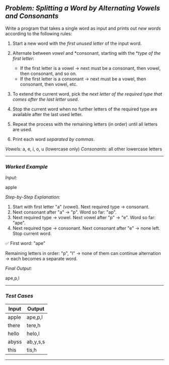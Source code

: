 ## *Problem: Splitting a Word by Alternating Vowels and Consonants*

Write a program that takes a single word as input and prints out *new words* according to the following rules:

1. Start a new word with the *first unused letter* of the input word.
2. Alternate between *vowel* and *consonant, starting with the **type of the first letter*:

   * If the first letter is a vowel → next must be a consonant, then vowel, then consonant, and so on.
   * If the first letter is a consonant → next must be a vowel, then consonant, then vowel, etc.
3. To extend the current word, pick the *next letter of the required type that comes after the last letter used*.
4. Stop the current word when no further letters of the required type are available after the last used letter.
5. Repeat the process with the remaining letters (in order) until all letters are used.
6. Print each word *separated by commas*.

*Vowels:* a, e, i, o, u (lowercase only)
*Consonants:* all other lowercase letters

---

### *Worked Example*

*Input:*


apple


*Step-by-Step Explanation:*

1. Start with first letter "a" (vowel). Next required type → consonant.
2. Next consonant after "a" → "p". Word so far: "ap".
3. Next required type → vowel. Next vowel after "p" → "e". Word so far: "ape".
4. Next required type → consonant. Next consonant after "e" → none left. Stop current word.

✅ First word: "ape"

Remaining letters in order: "p", "l" → none of them can continue alternation → each becomes a separate word.

*Final Output:*


ape,p,l


---

### *Test Cases*

| Input | Output    |
| ----- | --------- |
| apple | ape,p,l   |
| there | tere,h    |
| hello | helo,l    |
| abyss | ab,y,s,s  |
| this  | tis,h     |

---
